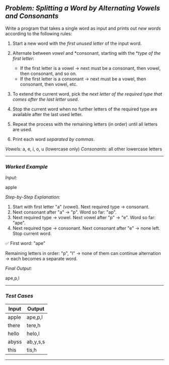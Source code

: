 ## *Problem: Splitting a Word by Alternating Vowels and Consonants*

Write a program that takes a single word as input and prints out *new words* according to the following rules:

1. Start a new word with the *first unused letter* of the input word.
2. Alternate between *vowel* and *consonant, starting with the **type of the first letter*:

   * If the first letter is a vowel → next must be a consonant, then vowel, then consonant, and so on.
   * If the first letter is a consonant → next must be a vowel, then consonant, then vowel, etc.
3. To extend the current word, pick the *next letter of the required type that comes after the last letter used*.
4. Stop the current word when no further letters of the required type are available after the last used letter.
5. Repeat the process with the remaining letters (in order) until all letters are used.
6. Print each word *separated by commas*.

*Vowels:* a, e, i, o, u (lowercase only)
*Consonants:* all other lowercase letters

---

### *Worked Example*

*Input:*


apple


*Step-by-Step Explanation:*

1. Start with first letter "a" (vowel). Next required type → consonant.
2. Next consonant after "a" → "p". Word so far: "ap".
3. Next required type → vowel. Next vowel after "p" → "e". Word so far: "ape".
4. Next required type → consonant. Next consonant after "e" → none left. Stop current word.

✅ First word: "ape"

Remaining letters in order: "p", "l" → none of them can continue alternation → each becomes a separate word.

*Final Output:*


ape,p,l


---

### *Test Cases*

| Input | Output    |
| ----- | --------- |
| apple | ape,p,l   |
| there | tere,h    |
| hello | helo,l    |
| abyss | ab,y,s,s  |
| this  | tis,h     |

---
